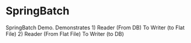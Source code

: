 SpringBatch
===========

SpringBatch Demo. Demonstrates 1) Reader (From DB) To Writer (to Flat File) 2) Reader (From Flat File) To Writer (to DB)

